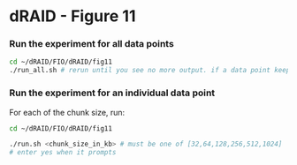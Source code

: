 # dRAID - Figure 11

### Run the experiment for all data points
```Bash
cd ~/dRAID/FIO/dRAID/fig11
./run_all.sh # rerun until you see no more output. if a data point keeps failing to generate, consider using run.sh to generate it.
```

### Run the experiment for an individual data point

For each of the chunk size, run:
```Bash
cd ~/dRAID/FIO/dRAID/fig11

./run.sh <chunk_size_in_kb> # must be one of [32,64,128,256,512,1024]
# enter yes when it prompts
```